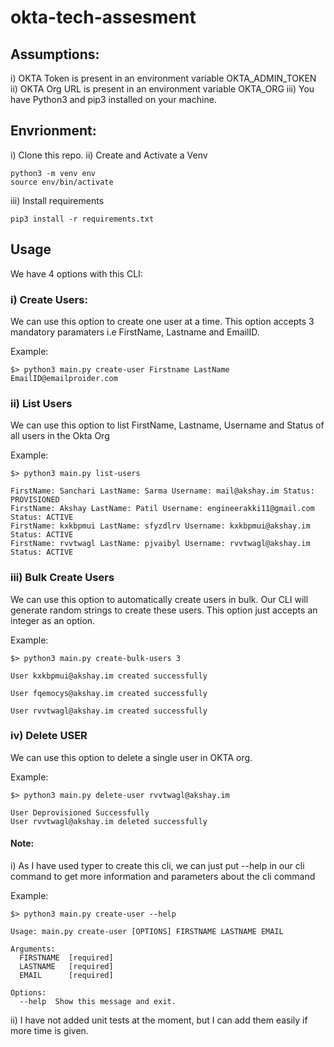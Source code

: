 # okta-tech-assesment


## Assumptions:
i)   OKTA Token is present in an environment variable OKTA_ADMIN_TOKEN
ii)  OKTA Org URL is present in an environment variable OKTA_ORG
iii) You have Python3 and pip3 installed on your machine.

## Envrionment:
i) Clone this repo.
ii) Create and Activate a Venv
```
python3 -m venv env
source env/bin/activate
```
iii) Install requirements
```
pip3 install -r requirements.txt
```

## Usage
We have 4 options with this CLI:



### i) Create Users:
We can use this option to create one user at a time. This option accepts 3 mandatory paramaters
i.e FirstName, Lastname and EmailID.

Example:
``` 
$> python3 main.py create-user Firstname LastName EmailID@emailproider.com
```

### ii) List Users
We can use this option to list FirstName, Lastname, Username and Status of all users in the Okta Org

Example:
```
$> python3 main.py list-users

FirstName: Sanchari LastName: Sarma Username: mail@akshay.im Status: PROVISIONED
FirstName: Akshay LastName: Patil Username: engineerakki11@gmail.com Status: ACTIVE
FirstName: kxkbpmui LastName: sfyzdlrv Username: kxkbpmui@akshay.im Status: ACTIVE
FirstName: rvvtwagl LastName: pjvaibyl Username: rvvtwagl@akshay.im Status: ACTIVE
```

### iii) Bulk Create Users
We can use this option to automatically create users in bulk. Our CLI will generate random strings to
create these users.
This option just accepts an integer as an option.

Example:
```
$> python3 main.py create-bulk-users 3

User kxkbpmui@akshay.im created successfully 

User fqemocys@akshay.im created successfully 

User rvvtwagl@akshay.im created successfully 
```

### iv) Delete USER
We can use this option to delete a single user in OKTA org.

Example:
```
$> python3 main.py delete-user rvvtwagl@akshay.im

User Deprovisioned Successfully
User rvvtwagl@akshay.im deleted successfully
```


#### Note:
i) As I have used typer to create this cli,
we can just put --help in our cli command to get more information and parameters about the cli command

Example:
```
$> python3 main.py create-user --help

Usage: main.py create-user [OPTIONS] FIRSTNAME LASTNAME EMAIL

Arguments:
  FIRSTNAME  [required]
  LASTNAME   [required]
  EMAIL      [required]

Options:
  --help  Show this message and exit.
```

ii) I have not added unit tests at the moment, 
but I can add them easily if more time is given. 